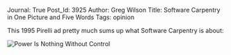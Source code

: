 Journal: True
Post_Id: 3925
Author: Greg Wilson
Title: Software Carpentry in One Picture and Five Words
Tags: opinion

<p>This 1995 Pirelli ad pretty much sums up what Software Carpentry is about:</p>
<p><img src="|filename|/files/2011/01/pirelli.jpg" alt="Power Is Nothing Without Control" /></p>
